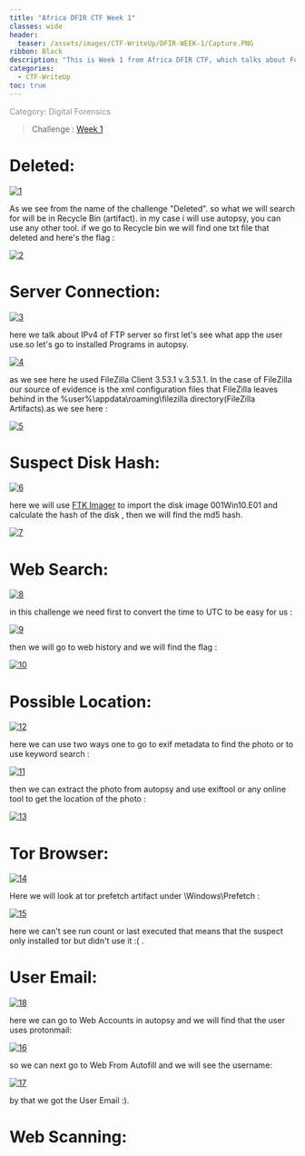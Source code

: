 ```yaml
---
title: "Africa DFIR CTF Week 1"
classes: wide
header:
  teaser: /assets/images/CTF-WriteUp/DFIR-WEEK-1/Capture.PNG
ribbon: Black
description: "This is Week 1 from Africa DFIR CTF, which talks about Forensic Disk Image."
categories:
  - CTF-WriteUp
toc: true
---
```

<span style="color: #909090">Category: Digital Forensics</span>

> Challenge : [Week 1](https://archive.org/download/africa-dfirctf-2021-WK01)

# Deleted:

[![1](/assets/images/CTF-WriteUp/DFIR-WEEK-1/Capture1.PNG)](/assets/images/CTF-WriteUp/DFIR-WEEK-1/Capture1.PNG)

As we see from the name of the challenge "Deleted". so what we will search for will be in Recycle Bin (artifact). in my case i will use autopsy, you can use any other tool. if we go to Recycle bin we will find one txt file that deleted and here's the flag : 

[![2](/assets/images/CTF-WriteUp/DFIR-WEEK-1/Capture2.PNG)](/assets/images/CTF-WriteUp/DFIR-WEEK-1/Capture2.PNG)

# Server Connection:

[![3](/assets/images/CTF-WriteUp/DFIR-WEEK-1/Capture3.PNG)](/assets/images/CTF-WriteUp/DFIR-WEEK-1/Capture3.PNG)

here we talk about IPv4 of FTP server so first let's see what app the user use.so let's go to installed Programs in autopsy.  

[![4](/assets/images/CTF-WriteUp/DFIR-WEEK-1/Capture4.PNG)](/assets/images/CTF-WriteUp/DFIR-WEEK-1/Capture4.PNG)

as we see here he used FileZilla Client 3.53.1 v.3.53.1. In the case of FileZilla our source of evidence is the xml configuration files that FileZilla leaves behind in the %user%\appdata\roaming\filezilla directory(FileZilla Artifacts).as we see here : 

[![5](/assets/images/CTF-WriteUp/DFIR-WEEK-1/Capture5.PNG)](/assets/images/CTF-WriteUp/DFIR-WEEK-1/Capture5.PNG)

# Suspect Disk Hash:

[![6](/assets/images/CTF-WriteUp/DFIR-WEEK-1/Capture6.PNG)](/assets/images/CTF-WriteUp/DFIR-WEEK-1/Capture6.PNG)

here we will use [FTK Imager](https://accessdata.com/products-services/forensic-toolkit-ftk/ftkimager) to import the disk image 001Win10.E01 and calculate the hash of the disk , then we will find the md5 hash.

[![7](/assets/images/CTF-WriteUp/DFIR-WEEK-1/Capture7.PNG)](/assets/images/CTF-WriteUp/DFIR-WEEK-1/Capture7.PNG)

# Web Search:

[![8](/assets/images/CTF-WriteUp/DFIR-WEEK-1/Capture8.PNG)](/assets/images/CTF-WriteUp/DFIR-WEEK-1/Capture8.PNG)

in this challenge we need first to convert the time to UTC to be easy for us : 

[![9](/assets/images/CTF-WriteUp/DFIR-WEEK-1/Capture9.PNG)](/assets/images/CTF-WriteUp/DFIR-WEEK-1/Capture9.PNG)

then we will go to web history and we will find the flag : 

[![10](/assets/images/CTF-WriteUp/DFIR-WEEK-1/Capture10.PNG)](/assets/images/CTF-WriteUp/DFIR-WEEK-1/Capture10.PNG)

# Possible Location:

[![12](/assets/images/CTF-WriteUp/DFIR-WEEK-1/Capture12.PNG)](/assets/images/CTF-WriteUp/DFIR-WEEK-1/Capture12.PNG)

here we can use two ways one to go to exif metadata to find the photo or to use keyword search :

[![11](/assets/images/CTF-WriteUp/DFIR-WEEK-1/Capture11.PNG)](/assets/images/CTF-WriteUp/DFIR-WEEK-1/Capture11.PNG)

then we can extract the photo from autopsy and use exiftool or any online tool to get the location of the photo :

[![13](/assets/images/CTF-WriteUp/DFIR-WEEK-1/Capture13.PNG)](/assets/images/CTF-WriteUp/DFIR-WEEK-1/Capture13.PNG)

# Tor Browser:

[![14](/assets/images/CTF-WriteUp/DFIR-WEEK-1/Capture14.PNG)](/assets/images/CTF-WriteUp/DFIR-WEEK-1/Capture14.PNG)

Here we will look at tor prefetch artifact under \Windows\Prefetch : 

[![15](/assets/images/CTF-WriteUp/DFIR-WEEK-1/Capture15.PNG)](/assets/images/CTF-WriteUp/DFIR-WEEK-1/Capture15.PNG)

here we can't see run count or last executed that means that the suspect only installed tor but didn't use it :( .

# User Email:

[![18](/assets/images/CTF-WriteUp/DFIR-WEEK-1/Capture18.PNG)](/assets/images/CTF-WriteUp/DFIR-WEEK-1/Capture18.PNG)

here we can go to Web Accounts in autopsy and we will find that the user uses protonmail:

[![16](/assets/images/CTF-WriteUp/DFIR-WEEK-1/Capture16.PNG)](/assets/images/CTF-WriteUp/DFIR-WEEK-1/Capture16.PNG)

so we can next go to Web From Autofill and we will see the username:

[![17](/assets/images/CTF-WriteUp/DFIR-WEEK-1/Capture17.PNG)](/assets/images/CTF-WriteUp/DFIR-WEEK-1/Capture17.PNG)

by that we got the User Email :).

# Web Scanning:

